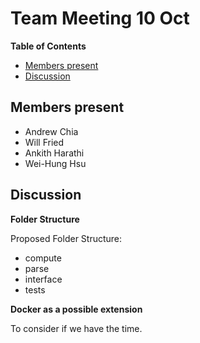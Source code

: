 # Team Meeting 10 Oct

<!-- START doctoc generated TOC please keep comment here to allow auto update -->
<!-- DON'T EDIT THIS SECTION, INSTEAD RE-RUN doctoc TO UPDATE -->
**Table of Contents**

- [Members present](#members-present)
- [Discussion](#discussion)

<!-- END doctoc generated TOC please keep comment here to allow auto update -->

## Members present

+ Andrew Chia
+ Will Fried
+ Ankith Harathi 
+ Wei-Hung Hsu

## Discussion

**Folder Structure**

Proposed Folder Structure:

- compute
- parse
- interface
- tests

**Docker as a possible extension**

To consider if we have the time.